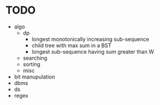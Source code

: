 # TODO
- algo
	- dp
		- longest monotonically increasing sub-sequence
		- child tree with max sum in a BST
		- longest sub-sequence having sum greater than W
	- searching
	- sorting
	- misc
- bit manupulation
- dbms
- ds
- regex

